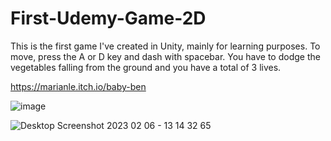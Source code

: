 # First-Udemy-Game-2D
This is the first game I've created in Unity, mainly for learning purposes. To move, press the A or D key and dash with spacebar. You have to dodge the vegetables falling from the ground and you have a total of 3 lives.

https://marianle.itch.io/baby-ben

![image](https://user-images.githubusercontent.com/116633736/216969734-9edef5ed-932c-47f2-98e6-3e2945250499.png)

![Desktop Screenshot 2023 02 06 - 13 14 32 65](https://user-images.githubusercontent.com/116633736/216969617-7a5f2801-645d-46ed-9cbf-a9932f694591.png)
